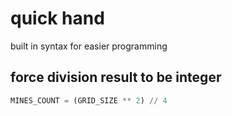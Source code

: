 # quick hand

built in syntax for easier programming

## force division result to be integer

```py
MINES_COUNT = (GRID_SIZE ** 2) // 4
```

